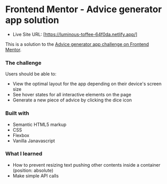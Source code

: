 # Frontend Mentor - Advice generator app solution

- Live Site URL: [https://luminous-toffee-64f0da.netlify.app/]

This is a solution to the [Advice generator app challenge on Frontend Mentor](https://www.frontendmentor.io/challenges/advice-generator-app-QdUG-13db). 

### The challenge

Users should be able to:

- View the optimal layout for the app depending on their device's screen size
- See hover states for all interactive elements on the page
- Generate a new piece of advice by clicking the dice icon


### Built with

- Semantic HTML5 markup
- CSS 
- Flexbox
- Vanilla Janavascript

### What I learned

- How to prevent resizing text pushing other contents inside a container (position: absolute)
- Make simple API calls 
